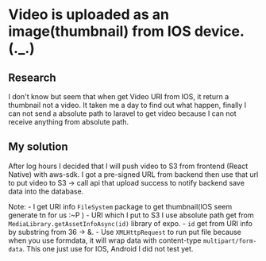# Video is uploaded as an image(thumbnail) from IOS device. (._.)

## Research

I don't know but seem that when get Video URI from IOS, it return a thumbnail not a video. It taken me a day to find out what happen, finally I can not send a absolute path to laravel to get video because I can not receive anything from absolute path.

## My solution

After log hours I decided that I will push video to S3 from frontend (React Native) with aws-sdk. I got a pre-signed URL from backend then use that url to put video to S3 -> call api that upload success to notify backend save data into the database.

Note: - I get URI info `FileSystem` package to get thumbnail(IOS seem generate tn for us :~P )
      - URI which I put to S3 I use absolute path get from `MediaLibrary.getAssetInfoAsync(id)` library of expo.
      - `id` get from URI info by substring from 36 -> &.
      - Use `XMLHttpRequest` to run put file because when you use formdata, it will wrap data with content-type `multipart/form-data`. This one just use for IOS, Android I did not test yet.
